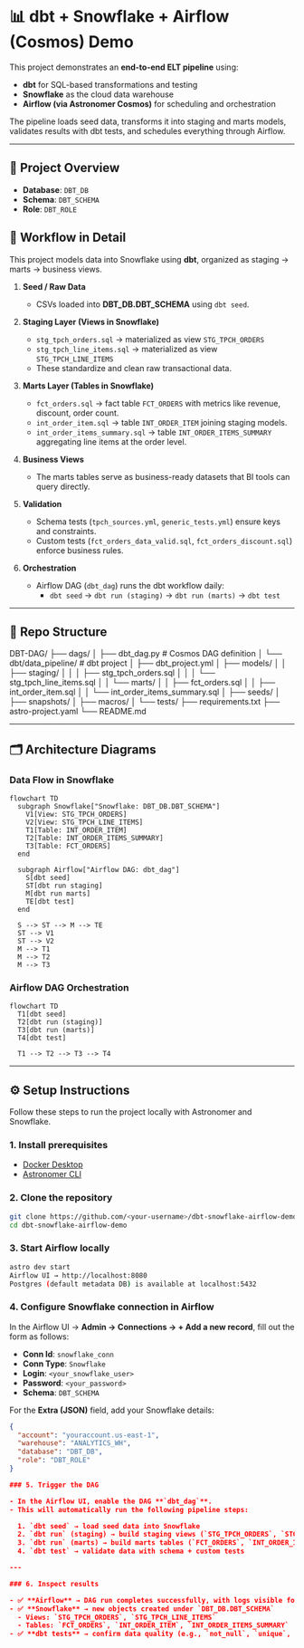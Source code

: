 # 📊 dbt + Snowflake + Airflow (Cosmos) Demo

This project demonstrates an **end-to-end ELT pipeline** using:
- **dbt** for SQL-based transformations and testing
- **Snowflake** as the cloud data warehouse
- **Airflow (via Astronomer Cosmos)** for scheduling and orchestration

The pipeline loads seed data, transforms it into staging and marts models, validates results with dbt tests, and schedules everything through Airflow.

---

## 🚀 Project Overview

- **Database**: `DBT_DB`  
- **Schema**: `DBT_SCHEMA`  
- **Role**: `DBT_ROLE`  

## 🔄 Workflow in Detail

This project models data into Snowflake using **dbt**, organized as staging → marts → business views.

1. **Seed / Raw Data**
   - CSVs loaded into **DBT_DB.DBT_SCHEMA** using `dbt seed`.

2. **Staging Layer (Views in Snowflake)**
   - `stg_tpch_orders.sql` → materialized as view `STG_TPCH_ORDERS`
   - `stg_tpch_line_items.sql` → materialized as view `STG_TPCH_LINE_ITEMS`
   - These standardize and clean raw transactional data.

3. **Marts Layer (Tables in Snowflake)**
   - `fct_orders.sql` → fact table `FCT_ORDERS` with metrics like revenue, discount, order count.
   - `int_order_item.sql` → table `INT_ORDER_ITEM` joining staging models.
   - `int_order_items_summary.sql` → table `INT_ORDER_ITEMS_SUMMARY` aggregating line items at the order level.

4. **Business Views**
   - The marts tables serve as business-ready datasets that BI tools can query directly.

5. **Validation**
   - Schema tests (`tpch_sources.yml`, `generic_tests.yml`) ensure keys and constraints.
   - Custom tests (`fct_orders_data_valid.sql`, `fct_orders_discount.sql`) enforce business rules.

6. **Orchestration**
   - Airflow DAG (`dbt_dag`) runs the dbt workflow daily:
     - `dbt seed` → `dbt run (staging)` → `dbt run (marts)` → `dbt test`

---

## 📂 Repo Structure

DBT-DAG/
├── dags/
│ ├── dbt_dag.py # Cosmos DAG definition
│ └── dbt/data_pipeline/ # dbt project
│ ├── dbt_project.yml
│ ├── models/
│ │ ├── staging/
│ │ │ ├── stg_tpch_orders.sql
│ │ │ └── stg_tpch_line_items.sql
│ │ └── marts/
│ │ ├── fct_orders.sql
│ │ ├── int_order_item.sql
│ │ └── int_order_items_summary.sql
│ ├── seeds/
│ ├── snapshots/
│ ├── macros/
│ └── tests/
├── requirements.txt
├── astro-project.yaml
└── README.md

---

## 🗂️ Architecture Diagrams


### Data Flow in Snowflake

```mermaid
flowchart TD
  subgraph Snowflake["Snowflake: DBT_DB.DBT_SCHEMA"]
    V1[View: STG_TPCH_ORDERS]
    V2[View: STG_TPCH_LINE_ITEMS]
    T1[Table: INT_ORDER_ITEM]
    T2[Table: INT_ORDER_ITEMS_SUMMARY]
    T3[Table: FCT_ORDERS]
  end

  subgraph Airflow["Airflow DAG: dbt_dag"]
    S[dbt seed]
    ST[dbt run staging]
    M[dbt run marts]
    TE[dbt test]
  end

  S --> ST --> M --> TE
  ST --> V1
  ST --> V2
  M --> T1
  M --> T2
  M --> T3
```

### Airflow DAG Orchestration

```mermaid
flowchart TD
  T1[dbt seed]
  T2[dbt run (staging)]
  T3[dbt run (marts)]
  T4[dbt test]

  T1 --> T2 --> T3 --> T4
```
---

## ⚙️ Setup Instructions

Follow these steps to run the project locally with Astronomer and Snowflake.

### 1. Install prerequisites
- [Docker Desktop](https://www.docker.com/products/docker-desktop)  
- [Astronomer CLI](https://www.astronomer.io/docs/astro/cli/install-cli)  

### 2. Clone the repository
```bash
git clone https://github.com/<your-username>/dbt-snowflake-airflow-demo.git
cd dbt-snowflake-airflow-demo
```

### 3. Start Airflow locally
```bash
astro dev start
Airflow UI → http://localhost:8080
Postgres (default metadata DB) is available at localhost:5432
```

### 4. Configure Snowflake connection in Airflow

In the Airflow UI → **Admin → Connections → + Add a new record**, fill out the form as follows:

- **Conn Id**: `snowflake_conn`  
- **Conn Type**: `Snowflake`  
- **Login**: `<your_snowflake_user>`  
- **Password**: `<your_password>`  
- **Schema**: `DBT_SCHEMA`  

For the **Extra (JSON)** field, add your Snowflake details:

```json
{
  "account": "youraccount.us-east-1",
  "warehouse": "ANALYTICS_WH",
  "database": "DBT_DB",
  "role": "DBT_ROLE"
}

### 5. Trigger the DAG

- In the Airflow UI, enable the DAG **`dbt_dag`**.  
- This will automatically run the following pipeline steps:

  1. `dbt seed` → load seed data into Snowflake  
  2. `dbt run` (staging) → build staging views (`STG_TPCH_ORDERS`, `STG_TPCH_LINE_ITEMS`)  
  3. `dbt run` (marts) → build marts tables (`FCT_ORDERS`, `INT_ORDER_ITEM`, `INT_ORDER_ITEMS_SUMMARY`)  
  4. `dbt test` → validate data with schema + custom tests  

---

### 6. Inspect results

- ✅ **Airflow** → DAG run completes successfully, with logs visible for each task  
- ✅ **Snowflake** → new objects created under `DBT_DB.DBT_SCHEMA`  
  - Views: `STG_TPCH_ORDERS`, `STG_TPCH_LINE_ITEMS`  
  - Tables: `FCT_ORDERS`, `INT_ORDER_ITEM`, `INT_ORDER_ITEMS_SUMMARY`  
- ✅ **dbt tests** → confirm data quality (e.g., `not_null`, `unique`, business rule checks)  
